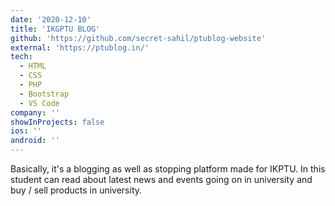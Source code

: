 ```yaml
---
date: '2020-12-10'
title: 'IKGPTU BLOG'
github: 'https://github.com/secret-sahil/ptublog-website'
external: 'https://ptublog.in/'
tech:
  - HTML
  - CSS
  - PHP
  - Bootstrap
  - VS Code
company: ''
showInProjects: false
ios: ''
android: ''
---
```


Basically, it's a blogging as well as stopping platform made for IKPTU. In this student can read about latest news and events going on in university and buy / sell products in university.